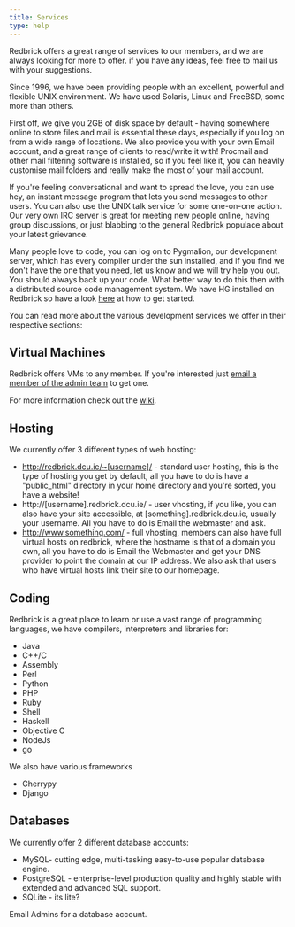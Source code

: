 ```yaml
---
title: Services
type: help
---
```


Redbrick offers a great range of services to our members, and we are always looking for more to offer. if you have any ideas, feel free to mail us with your suggestions.

Since 1996, we have been providing people with an excellent, powerful and flexible UNIX environment. We have used Solaris, Linux and FreeBSD, some more than others.

First off, we give you 2GB of disk space by default - having somewhere online to store files and mail is essential these days, especially if you log on from a wide range of locations. We also provide you with your own Email account, and a great range of clients to read/write it with! Procmail and other mail filtering software is installed, so if you feel like it, you can heavily customise mail folders and really make the most of your mail account.

If you're feeling conversational and want to spread the love, you can use hey, an instant message program that lets you send messages to other users. You can also use the UNIX talk service for some one-on-one action. Our very own IRC server is great for meeting new people online, having group discussions, or just blabbing to the general Redbrick populace about your latest grievance.

Many people love to code, you can log on to Pygmalion, our development server, which has every compiler under the sun installed, and if you find we don't have the one that you need, let us know and we will try help you out. You should always back up your code. What better way to do this then with a distributed source code management system. We have HG installed on Redbrick so have a look [here](http://wiki.redbrick.dcu.ie/mw/Mercurial) at how to get started.


You can read more about the various development services we offer in their respective sections:

## Virtual Machines
Redbrick offers VMs to any member. If you're interested just [email a member of the admin team](../../about/contact/admins) to get one.

For more information check out the [wiki](https://wiki.redbrick.dcu.ie/mw/Rbvm).

## Hosting
We currently offer 3 different types of web hosting:
*   http://redbrick.dcu.ie/~[username]/ - standard user hosting, this is the type of hosting you get by default, all you have to do is have a "public_html" directory in your home directory and you're sorted, you have a website!
*   http://[username].redbrick.dcu.ie/ - user vhosting, if you like, you can also have your site accessible, at [something].redbrick.dcu.ie, usually your username. All you have to do is Email the webmaster and ask.
*   http://www.something.com/ - full vhosting, members can also have full virtual hosts on redbrick, where the hostname is that of a domain you own, all you have to do is Email the Webmaster and get your DNS provider to point the domain at our IP address. We also ask that users who have virtual hosts link their site to our homepage.

## Coding
Redbrick is a great place to learn or use a vast range of programming languages, we have compilers, interpreters and libraries for:

*   Java
*   C++/C
*   Assembly
*   Perl
*   Python
*   PHP
*   Ruby
*   Shell
*   Haskell
*   Objective C
*   NodeJs
*   go

We also have various frameworks

*   Cherrypy
*   Django

## Databases
We currently offer 2 different database accounts:

*   MySQL- cutting edge, multi-tasking easy-to-use popular database engine.
*   PostgreSQL - enterprise-level production quality and highly stable with extended and advanced SQL support.
*   SQLite - its lite?

Email Admins for a database account.
